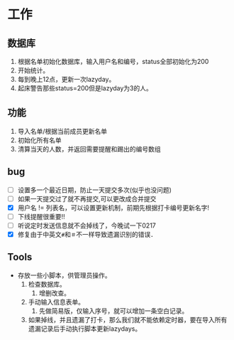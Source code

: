 # 工作
## 数据库
1. 根据名单初始化数据库，输入用户名和编号，status全部初始化为200
2. 开始统计。
3. 每到晚上12点，更新一次lazyday。
4. 起床警告那些status=200但是lazyday为3的人。

## 功能
1. 导入名单/根据当前成员更新名单
2. 初始化所有名单
3. 清算当天的人数，并返回需要提醒和踢出的编号数组

## bug
- [ ] 设置多一个最近日期，防止一天提交多次(似乎也没问题)
- [ ] 如果一天提交过了就不再提交,可以更改成合并提交  
- [x] 用户名 != 列表名，可以设置更新机制，前期先根据打卡编号更新名字!
- [ ] 下线提醒很重要!!
- [ ] 听说定时发送信息就不会掉线了，今晚试一下0217
- [x] 修复由于中英文`#`和`＃`不一样导致遗漏识别的错误．
## Tools
* 存放一些小脚本，供管理员操作。
  1. 检查数据库。
     1. 增删改查。
  2. 手动输入信息表单。
     1. 先做简易版，仅输入序号，就可以增加一条空白记录。
  3. 如果掉线，并且遗漏了打卡，那么我们就不能依赖定时器，要在导入所有遗漏记录后手动执行脚本更新lazydays。

